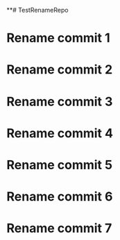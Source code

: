 **# TestRenameRepo
# Rename commit 1
# Rename commit 2
# Rename commit 3
# Rename commit 4
# Rename commit 5
# Rename commit 6
# Rename commit 7
